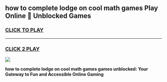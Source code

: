 
## how to complete lodge on cool math games Play Online 👋 Unblocked Games
<h3>
<a href="https://news.freeplayer.one?title=how_to_complete_lodge_on_cool_math_games&ref=17CMG">CLICK TO PLAY</a></h3>
<hr>

<h3>
<a href="https://news.freeplayer.one?title=how_to_complete_lodge_on_cool_math_games&ref=17CMG">CLICK 2 PLAY</a>
  
</h3>

<a href="https://news.freeplayer.one?title=how_to_complete_lodge_on_cool_math_games&ref=17CMG/"><img src="https://clearcache.store/games.png"></a>


**how to complete lodge on cool math games games unblocked: Your Gateway to Fun and Accessible Online Gaming**

